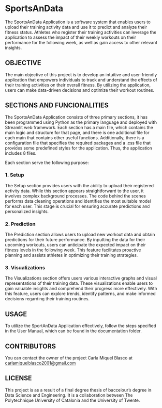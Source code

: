 # SportsAnData

The SportsAnData Application is a software system that enables users to upload their training activity data and use it to predict and analyze their fitness status. Athletes who register their training activities can leverage the application to assess the impact of their weekly workouts on their performance for the following week, as well as gain access to other relevant insights.

## OBJECTIVE
The main objective of this project is to develop an intuitive and user-friendly application that empowers individuals to track and understand the effects of their training activities on their overall fitness. By utilizing the application, users can make data-driven decisions and optimize their workout routines.

## SECTIONS AND FUNCIONALITIES
The SportsAnData Application consists of three primary sections, it has been programmed using  Python as the primary language and deployed with Streamlit web framework. 
Each section has a main file, which contains the main logic and structure for that page, and there is one additional file for each main that contains other useful functions. Additionally, there is a configuration file that specifies the required packages and a .css file that provides some predefined styles for the application. Thus, the application includes 8 files.

Each section serve the following purpose:
### 1. Setup
The Setup section provides users with the ability to upload their registered activity data. While this section appears straightforward to the user, it involves complex background processes. The code behind the scenes performs data cleaning operations and identifies the most suitable model for each user. This stage is crucial for ensuring accurate predictions and personalized insights.

### 2. Prediction
The Prediction section allows users to upload new workout data and obtain predictions for their future performance. By inputting the data for their upcoming workouts, users can anticipate the expected impact on their fitness levels in the following week. This feature facilitates proactive planning and assists athletes in optimizing their training strategies.

### 3. Visualizations
The Visualizations section offers users various interactive graphs and visual representations of their training data. These visualizations enable users to gain valuable insights and comprehend their progress more effectively. With this feature, users can explore trends, identify patterns, and make informed decisions regarding their training routines.



## USAGE

To utilize the SportAnData Application effectively, follow the steps specified in the User Manual, which can be found in the documentation folder.

## CONTRIBUTORS
You can contact the owner of the project Carla Miquel Blasco at carlamiquelblasco2001@gmail.com

## LICENSE
This project is as a result of a final degree thesis of baccelour’s degree in Data Science and Engineering. It is a collaboration between The Polytechnique University of Catalonia and the University of Twente.
